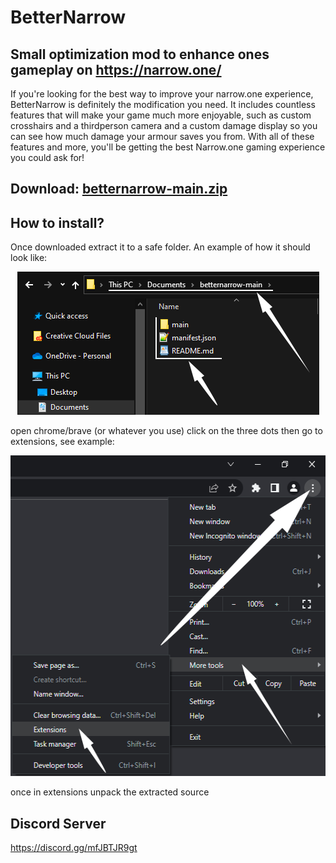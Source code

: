# BetterNarrow

## Small optimization mod to enhance ones gameplay on https://narrow.one/

If you're looking for the best way to improve your narrow.one experience, BetterNarrow is definitely the modification you need. It includes countless features that will make your game much more enjoyable, such as custom crosshairs and a thirdperson camera and a custom damage display so you can see how much damage your armour saves you from. With all of these features and more, you'll be getting the best Narrow.one gaming experience you could ask for!

## Download: [betternarrow-main.zip](https://github.com/Laamy/betternarrow/archive/refs/heads/main.zip)

## How to install?
Once downloaded extract it to a safe folder.
An example of how it should look like:
<p align="center">
  <img width="483" height="229" src="https://raw.githubusercontent.com/Selkensy/betternarrowimages/master/Screenshot001.png">
</p>
open chrome/brave (or whatever you use)
click on the three dots then go to extensions, see example:
<p align="center">
  <img width="535" height="513" src="https://raw.githubusercontent.com/Selkensy/betternarrowimages/master/Screenshot002.png">
</p>
once in extensions unpack the extracted source

## Discord Server
https://discord.gg/mfJBTJR9gt